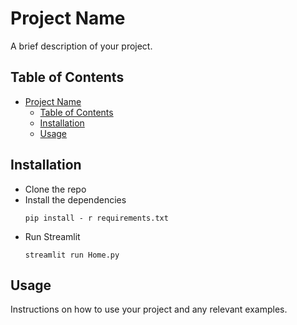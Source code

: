 # Project Name

A brief description of your project.

## Table of Contents

- [Project Name](#project-name)
  - [Table of Contents](#table-of-contents)
  - [Installation](#installation)
  - [Usage](#usage)

## Installation

* Clone the repo 
* Install the dependencies
  ```
  pip install - r requirements.txt
  ```
* Run Streamlit
  ```
  streamlit run Home.py
  ```


## Usage

Instructions on how to use your project and any relevant examples.
